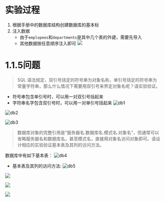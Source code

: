 
# 实验过程

1. 根据手册中的数据库结构创建数据库的基本标
2. 注入数据
	- 由于`emplopees`和`departments`是其中几个表的外键，需要先导入
	- 其他数据按任意顺序注入即可
![](https://chillcharlie-img.oss-cn-hangzhou.aliyuncs.com/Screenshot%20from%202023-03-12%2021-54-34.png)

# 1.1.5问题

> SQL 语法规定，双引号括定的符号串为对象名称，单引号括定的符号串为常量字符串，那么什么情况下需要用双引号来界定对象名呢？请实验验证。

- 符号串包含单引号时，可以用一对双引号括起来
- 字符串名字包含双引号时，可以用一对单引号括起来
![db1](https://chillcharlie-img.oss-cn-hangzhou.aliyuncs.com/imgae/2023/03/06/612cbe7bbf58801273fe01dab3672d22_db1.png)

![db2](https://chillcharlie-img.oss-cn-hangzhou.aliyuncs.com/imgae/2023/03/06/9a48d6cfd1c17af5d1f55c8d1bc5be15_db2.png)

![db3](https://chillcharlie-img.oss-cn-hangzhou.aliyuncs.com/imgae/2023/03/06/d3e620afcadc4492fdec120497628939_db3.png)


>   数据库对象的完整引用是“服务器名.数据库名.模式名.对象名”，但通常可以省略服务器名和数据库名，甚至模式名，直接用对象名访问对象即可。请设计相应的实验验证基本表及其列的访问方法。

数据库中有如下基本表：
![db4](https://chillcharlie-img.oss-cn-hangzhou.aliyuncs.com/imgae/2023/03/06/10f8b19e8214e82ef6049d1d0b09ad7a_db4.png)


- 基本表及其列的访问方法:
![db5](https://chillcharlie-img.oss-cn-hangzhou.aliyuncs.com/imgae/2023/03/06/2c0e69a88f0ca27796f8aafb8700e78a_db5.png)


![](https://chillcharlie-img.oss-cn-hangzhou.aliyuncs.com/Screenshot%20from%202023-03-12%2019-06-04.png)

![](https://chillcharlie-img.oss-cn-hangzhou.aliyuncs.com/Screenshot%20from%202023-03-12%2019-17-33.png)


![](https://chillcharlie-img.oss-cn-hangzhou.aliyuncs.com/Screenshot%20from%202023-03-12%2019-17-42.png)